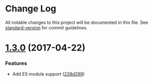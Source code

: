 # Change Log

All notable changes to this project will be documented in this file. See [standard-version](https://github.com/conventional-changelog/standard-version) for commit guidelines.

<a name="1.3.0"></a>
# [1.3.0](https://github.com/njakob/rainbow/compare/v1.2.1...v1.3.0) (2017-04-22)


### Features

* Add ES module support ([228d299](https://github.com/njakob/rainbow/commit/228d299))
